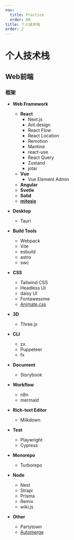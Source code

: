 ```yaml
---
nav:
  title: Practice
  order: 80
title: 个人技术栈
order: 2
---
```


# 个人技术栈

## Web前端

### 框架

- **Web Framework**
  - **React**
    - Next.js
    - Ant.design
    - React Flow
    - React Location
    - Remotion
    - Mantine
    - react-use
    - React Query
    - Zustand
    - jotai
  - **Vue**
    - Vue Element Admin
  - **Angular**
  - **Svetle**
  - **Solid**
  - **[mitosis](https://github.com/BuilderIO/mitosis)**
- **Desktop**
  - Tauri
- **Build Tools**
  - Webpack
  - Vite
  - esbuild
  - astro
  - swc

- **CSS**
  - Tailwind CSS
  - Headless UI
  - daisy UI
  - Fontawesome
  - [Animate.css](https://bestofjs.org/projects/animatecss)
- **3D**
  - Three.js
- **CLI**
  - zx
  - Puppeteer
  - fx
- **Document**
  - Storybook
- **Workflow**
  - n8n
  - mermaid
- **Rich-text Editor**
  - Milkdown
- **Test**
  - Playwright
  - Cypress
- **Monorepo**
  - Turborepo
- **Node**
  - Nest
  - Strapi
  - Prisma
  - Remix
  - wiki.js
- **Other**
  - Partytown
  - [Automerge](https://bestofjs.org/projects/automerge)

